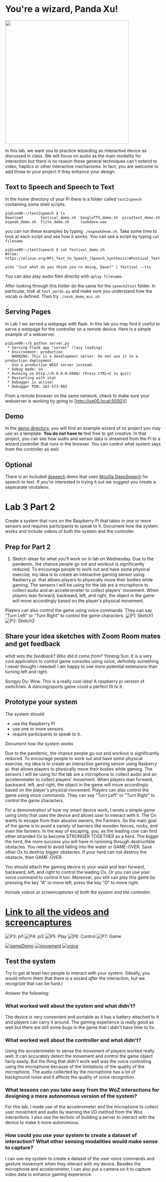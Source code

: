 # You're a wizard, Panda Xu!

<img src="https://pbs.twimg.com/media/Cen7qkHWIAAdKsB.jpg" height="400">

In this lab, we want you to practice wizarding an interactive device as discussed in class. We will focus on audio as the main modality for interaction but there is no reason these general techniques can't extend to video, haptics or other interactive mechanisms. In fact, you are welcome to add those to your project if they enhance your design.


## Text to Speech and Speech to Text

In the home directory of your Pi there is a folder called `text2speech` containing some shell scripts.

```
pi@ixe00:~/text2speech $ ls
Download        festival_demo.sh  GoogleTTS_demo.sh  pico2text_demo.sh
espeak_demo.sh  flite_demo.sh     lookdave.wav

```

you can run these examples by typing 
`./espeakdeom.sh`. Take some time to look at each script and see how it works. You can see a script by typing `cat filename`

```
pi@ixe00:~/text2speech $ cat festival_demo.sh 
#from: https://elinux.org/RPi_Text_to_Speech_(Speech_Synthesis)#Festival_Text_to_Speech

echo "Just what do you think you're doing, Dave?" | festival --tts

```

You can also play audio files directly with `aplay filename`.

After looking through this folder do the same for the `speech2text` folder. In particular, look at `test_words.py` and make sure you understand how the vocab is defined. Then try `./vosk_demo_mic.sh`

## Serving Pages

In Lab 1 we served a webpage with flask. In this lab you may find it useful to serve a webpage for the controller on a remote device. Here is a simple example of a webserver.

```
pi@ixe00:~/$ python server.py
 * Serving Flask app "server" (lazy loading)
 * Environment: production
   WARNING: This is a development server. Do not use it in a production deployment.
   Use a production WSGI server instead.
 * Debug mode: on
 * Running on http://0.0.0.0:5000/ (Press CTRL+C to quit)
 * Restarting with stat
 * Debugger is active!
 * Debugger PIN: 162-573-883
```
From a remote browser on the same network, check to make sure your webserver is working by going to [http://ixe00.local:5000]()


## Demo

In the [demo directory](./demo), you will find an example wizard of oz project you may use as a template. **You do not have to** feel free to get creative. In that project, you can see how audio and sensor data is streamed from the Pi to a wizard controller that runs in the browser. You can control what system says from the controller as well.

## Optional

There is an included [dspeech](./dspeech) demo that uses [Mozilla DeepSpeech](https://github.com/mozilla/DeepSpeech) for speech to text. If you're interested in trying it out we suggest you create a seperarate virutalenv. 



# Lab 3 Part 2

Create a system that runs on the Raspberry Pi that takes in one or more sensors and requires participants to speak to it. Document how the system works and include videos of both the system and the controller.

## Prep for Part 2

1. Sketch ideas for what you'll work on in lab on Wednesday.
Due to the pandemic, the chance people go out and workout is significantly reduced. To encourage people to work out and have some physical exercise, my idea is to create an interactive gaming sensor using Rasberry pi. that allows players to physically move their bodies while gaming. The sensors I will be using for the lab are a microphone to collect audio and an accelerometer to collect players' movement. 
When players lean forward, backward, left, and right, the object in the game will move accordingly based on the player's physical movement.

Players can also control the game using voice commands. They can say "Turn Left" or "Turn Right" to control the game characters.
![P1: Sketch1](./img/Sketch1.jpg)
![P2: Sketch2](./img/Sketch2.jpg)


## Share your idea sketches with Zoom Room mates and get feedback

*what was the feedback? Who did it come from?*
Yimeng Sun: It is a very cool application to control game consoles using voice, definitely something I never thought i needed! I am happy to see more potential extensions than turning left and right.

Songyu Du:
Wow. This is a really cool idea! A raspberry pi version of switch/wii. A dancing/sports game could a perfect fit to it.

## Prototype your system

The system should:
* use the Raspberry Pi 
* use one or more sensors
* require participants to speak to it. 

*Document how the system works*

Due to the pandemic, the chance people go out and workout is significantly reduced. To encourage people to work out and have some physical exercise, my idea is to create an interactive gaming sensor using Rasberry pi. that allows players to physically move their bodies while gaming. The sensors I will be using for the lab are a microphone to collect audio and an accelerometer to collect players' movement. 
When players lean forward, backward, left, and right, the object in the game will move accordingly based on the player's physical movement. Players can also control the game using voice commands. They can say "Turn Left" or "Turn Right" to control the game characters.

For a demonstration of how my smart device work, I wrote a simple game using Unity that uses the device and allows user to interact with it. The Ox wants to escape from their abusive owners, the Farmers. So the main goal of the game is to avoid a variety of barriers like wooden fences, rocks, and even the farmers. In the way of escaping, you, as the leading cow can find other stranded Ox to become STRONGER TOGETHER as a herd. The bigger the herd, the more success you will have in ramming through destructible obstacles. You need to avoid falling into the water or GAME-OVER. Save other Ox to destroy bigger obstacles. If your herd can not destroy the obstacle, then GAME-OVER.

You should attach the gaming device to your waist and lean forward, backward, left, and right to control the leading Ox. Or you can use your voice command to control it too. Moreover, you still can play this game by pressing the key "A" to move left, press the key "D" to move right. 

*Include videos or screencaptures of both the system and the controller.*

# [Link to all the videos and screencaptures ](https://drive.google.com/drive/folders/1zwReV9ImaQQwHsVr1GLD5uhU1RIZLAHG?usp=sharing)
![P3: pi1](./img/pi1.jpeg)
![P4: pi2](./img/pi2.jpeg)
![P5: Play](./img/Play.png)
![P6: Control](./img/Control.png)
![P7: Game](./img/Game.png)

[![gameDemo](./img/gameDemo.png)](https://drive.google.com/file/d/1MskJ1UUsyGyfpDd_qfxMUUNfxNTuaPeb/view?usp=sharing)
[![movement](./img/movement.png)](https://drive.google.com/file/d/1uJQ90TkZH9syJJKni5uWvlRMQP5-nnij/view?usp=sharing)
[![voice](./img/voice.png)](https://drive.google.com/file/d/1HPEtBhQfaHWEmJNqi8ewdX7kq3TP_oU4/view?usp=sharing)

## Test the system
Try to get at least two people to interact with your system. (Ideally, you would inform them that there is a wizard _after_ the interaction, but we recognize that can be hard.)

Answer the following:

### What worked well about the system and what didn't?
The device is very convenient and portable as it has a battery attached to it and players can carry it around. The gaming experience is really good as well but there are still some bugs in the game that I didn't have time to fix. 

### What worked well about the controller and what didn't?
Using the accelerometer to sense the movement of players worked really well. It can accurately detect the movement and control the game object fairly easily. But the thing that didn't work well was the voice controlling using the microphone because of the limitations of the quality of the microphone. The audio collected by the microphone has a lot of background noise and it affects the quality of voice recognition. 


### What lessons can you take away from the WoZ interactions for designing a more autonomous version of the system?
For this lab, I made use of the accelerometer and the microphone to collect user movement and audio by learning the  I/O method from the Woz interactions. I also use the technic of building a server to interact with the device to make it more autonomous.


### How could you use your system to create a dataset of interaction? What other sensing modalities would make sense to capture?
I can use my system to create a dataset of the user voice commands and gesture movement when they interact with my device. Besides the microphone and accelerometer, I can also put a camera on it to capture video data to enhance gaming experience. 

